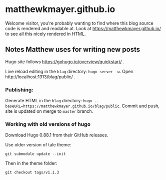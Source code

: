 # matthewkmayer.github.io

Welcome visitor, you're probably wanting to find where this blog source code is rendered and readable at. Look at  https://matthewkmayer.github.io/ to see all this nicely rendered in HTML.


## Notes Matthew uses for writing new posts

Hugo site follows https://gohugo.io/overview/quickstart/ .

Live reload editing in the `blag` directory: `hugo server -w`. Open http://localhost:1313/blag/public/ .

### Publishing:

Generate HTML in the `blag` directory: `hugo --baseURL=https://matthewkmayer.github.io/blag/public`. Commit and push, site is updated on merge to `master` branch.

### Working with old versions of hugo

Download Hugo 0.88.1 from their GitHub releases.

Use older version of tale theme:

`git submodule update --init`

Then in the theme folder:

`git checkout tags/v1.1.3`
